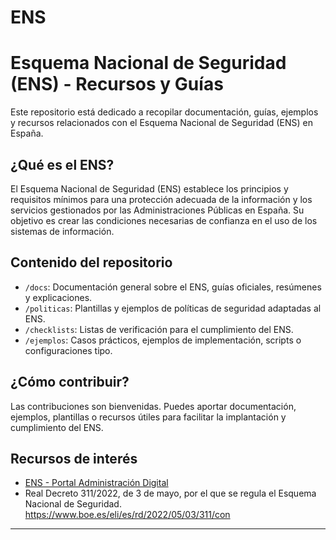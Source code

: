 # ENS
# Esquema Nacional de Seguridad (ENS) - Recursos y Guías

Este repositorio está dedicado a recopilar documentación, guías, ejemplos y recursos relacionados con el Esquema Nacional de Seguridad (ENS) en España.

## ¿Qué es el ENS?

El Esquema Nacional de Seguridad (ENS) establece los principios y requisitos mínimos para una protección adecuada de la información y los servicios gestionados por las Administraciones Públicas en España. Su objetivo es crear las condiciones necesarias de confianza en el uso de los sistemas de información.

## Contenido del repositorio

- `/docs`: Documentación general sobre el ENS, guías oficiales, resúmenes y explicaciones.
- `/politicas`: Plantillas y ejemplos de políticas de seguridad adaptadas al ENS.
- `/checklists`: Listas de verificación para el cumplimiento del ENS.
- `/ejemplos`: Casos prácticos, ejemplos de implementación, scripts o configuraciones tipo.

## ¿Cómo contribuir?

Las contribuciones son bienvenidas. Puedes aportar documentación, ejemplos, plantillas o recursos útiles para facilitar la implantación y cumplimiento del ENS.

## Recursos de interés

- [ENS - Portal Administración Digital](https://administracionelectronica.gob.es/pae_Home/pae_Estrategias/ENS.html)
- Real Decreto 311/2022, de 3 de mayo, por el que se regula el Esquema Nacional de Seguridad. https://www.boe.es/eli/es/rd/2022/05/03/311/con
---
